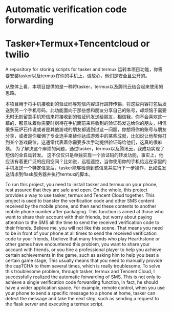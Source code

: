 # Automatic verification code forwarding
# Tasker+Termux+Tencentcloud or twilio
A repository for storing scripts for tasker and termux
运转本项目功能，你需要安装tasker以及termux在你的手机上，请放心，他们是安全且公开的。

从整体上看，本项目提供的是一种将tasker，termux以及腾讯云结合起来使用的思路。

本项目用于将手机接收到的验证码等短信内容进行跳转传输，将这些内容打包后发送到另一个手机号码，此功能面向于那些想和朋友分享自己的账号，却烦恼于需要无时无刻留意手机短信来将接收到的验证码发送给朋友，相信我，你不会喜欢这一幕的，那意味着你需要时刻待在手机面前来将收到的验证码发送给你的朋友，相信很多玩炉石传说或者是其他游戏的朋友都遇到过这一问题，你想将你的账号与朋友分享，或者是你雇佣了专业选手来替你达成游戏中的某些成就，比如说让他帮你打到某个游戏段位，这通常代表着你需要多次手动提供验证码给他们，这真的很麻烦。
为了解决这个麻烦的问题，通过tasker，termux以及腾讯云，我成功实现了短信的全自动转发。
这不仅仅只是单独实现一个验证码的转发功能，事实上，他应该有着更广泛的应用空间？比如说，远程遥控，当你使用你的手机给远在家里的手机发送一个特定信息后，tasker能够检测到该信息并进行下一步操作，比如说发送请求到flask服务器并执行termux的脚本。

To run this project, you need to install tasker and termux on your phone, rest assured that they are safe and open.
On the whole, this project provides a way to use tasker, termux and Tencent Cloud together.
This project is used to transfer the verification code and other SMS content received by the mobile phone, and then send these contents to another mobile phone number after packaging. This function is aimed at those who want to share their account with their friends, but worry about paying attention to the SMS all the time to send the received verification code to their friends. Believe me, you will not like this scene. That means you need to be in front of your phone at all times to send the received verification code to your friends, I believe that many friends who play Hearthstone or other games have encountered this problem, you want to share your account with friends, or you hire a professional player to help you achieve certain achievements in the game, such as asking him to help you beat a certain game stage, This usually means that you need to manually provide the capTCHA to them several times, which is really troublesome.
To solve this troublesome problem, through tasker, termux and Tencent Cloud, I successfully realized the automatic forwarding of SMS.
This is not only to achieve a single verification code forwarding function, in fact, he should have a wider application space. For example, remote control, when you use your phone to send a specific message to a phone at home, tasker can detect the message and take the next step, such as sending a request to the flask server and executing a termux script.


